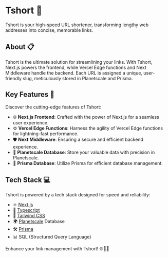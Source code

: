 # Tshort 🚀

Tshort is your high-speed URL shortener, transforming lengthy web addresses into concise, memorable links.

## About 📋

Tshort is the ultimate solution for streamlining your links. With Tshort, Next.js powers the frontend, while Vercel Edge functions and Next Middleware handle the backend. Each URL is assigned a unique, user-friendly slug, meticulously stored in Planetscale and Prisma.

## Key Features 🚀

Discover the cutting-edge features of Tshort:

- 🌐 **Next.js Frontend**: Crafted with the power of Next.js for a seamless user experience.
- ⚙️ **Vercel Edge Functions**: Harness the agility of Vercel Edge functions for lightning-fast performance.
- 🛡️ **Next Middleware**: Ensuring a secure and efficient backend experience.
- 🏢 **Planetscale Database**: Store your valuable data with precision in Planetscale.
- 🔄 **Prisma Database**: Utilize Prisma for efficient database management.

## Tech Stack 💻

Tshort is powered by a tech stack designed for speed and reliability:

- ⚛️ [Next.js](https://nextjs.org/)
- 💼 [Typescript](https://www.typescriptlang.org/)
- 🌈 [Tailwind CSS](https://tailwindcss.com/)
- 🌍 [Planetscale](https://planetscale.com/) Database
- 🛠️ [Prisma](https://www.prisma.io/)
- 📊 SQL (Structured Query Language)

Enhance your link management with Tshort! 🌐🔗🚀

